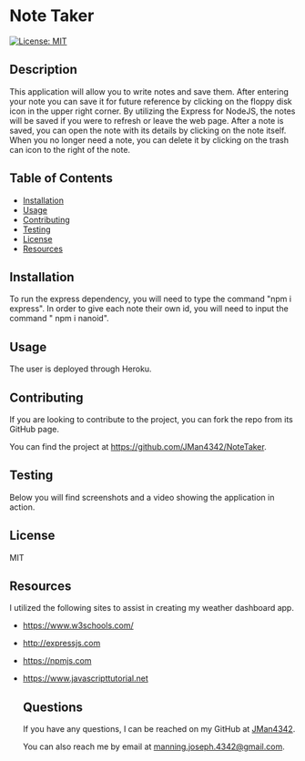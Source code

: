 # Note Taker
  
  [![License: MIT](https://img.shields.io/badge/License-MIT-yellow.svg)](https://opensource.org/licenses/MIT)

  ## Description
  This application will allow you to write notes and save them.  After entering your note you can save it for future reference by clicking on the floppy disk icon in the upper right corner.  By utilizing the Express for NodeJS, the notes will be saved if you were to refresh or leave the web page.  After a note is saved, you can open the note with its details by clicking on the note itself.  When you no longer need a note, you can delete it by clicking on the trash can icon to the right of the note.


  ## Table of Contents

  - [Installation](#installation)
  - [Usage](#usage)
  - [Contributing](#contributing)
  - [Testing](#testing)
  - [License](#license)
  - [Resources](#resources)


  ## Installation
  To run the express dependency, you will need to type the command "npm i express". In order to give each note their own id, you will need to input the command " npm i nanoid".
  

  ## Usage
  The user is deployed through Heroku.


  ## Contributing
  If you are looking to contribute to the project, you can fork the repo from its GitHub page.

  You can find the project at https://github.com/JMan4342/NoteTaker.
  

  ## Testing
  Below you will find screenshots and a video showing the application in action.
  

  ## License
  MIT


  ## Resources
  I utilized the following sites to assist in creating my weather dashboard app.
* https://www.w3schools.com/
* http://expressjs.com
* https://npmjs.com
* https://www.javascripttutorial.net
  
  
  ## Questions
  If you have any questions, I can be reached on my GitHub at [JMan4342](https://github.com/JMan4342).

  You can also reach me by email at manning.joseph.4342@gmail.com.